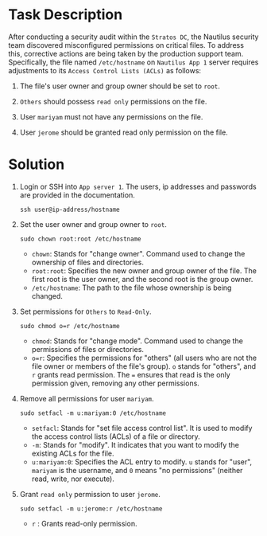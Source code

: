 # Task Description
After conducting a security audit within the `Stratos DC`, the Nautilus security team discovered misconfigured permissions on critical files. To address this, corrective actions are being taken by the production support team. Specifically, the file named `/etc/hostname` on `Nautilus App 1` server requires adjustments to its `Access Control Lists (ACLs)` as follows:

1. The file's user owner and group owner should be set to `root`.

2. `Others` should possess `read only` permissions on the file.

3. User `mariyam` must not have any permissions on the file.

4. User `jerome` should be granted read only permission on the file.

# Solution
1. Login or SSH into `App server 1`. The users, ip addresses and passwords are provided in the documentation.

    `ssh user@ip-address/hostname`

2. Set the user owner and group owner to `root`.

    `sudo chown root:root /etc/hostname`
    - `chown`: Stands for "change owner". Command used to change the ownership of files and directories.
    - `root:root`: Specifies the new owner and group owner of the file. The first root is the user owner, and the second root is the group owner.
    - `/etc/hostname`: The path to the file whose ownership is being changed.

3. Set permissions for `Others` to `Read-Only`.

    `sudo chmod o=r /etc/hostname`
    - `chmod`: Stands for "change mode". Command used to change the permissions of files or directories.
    - `o=r`: Specifies the permissions for "others" (all users who are not the file owner or members of the file's group). `o` stands for "others", and `r` grants read permission. The `=` ensures that read is the only permission given, removing any other permissions.

4. Remove all permissions for user `mariyam`.

    `sudo setfacl -m u:mariyam:0 /etc/hostname`
    - `setfacl`: Stands for "set file access control list". It is used to modify the access control lists (ACLs) of a file or directory.
    - `-m`: Stands for "modify". It indicates that you want to modify the existing ACLs for the file.
    - `u:mariyam:0`: Specifies the ACL entry to modify. `u` stands for "user", `mariyam` is the username, and `0` means "no permissions" (neither read, write, nor execute).

5. Grant `read only` permission to user `jerome`.

    `sudo setfacl -m u:jerome:r /etc/hostname`
    - `r` : Grants read-only permission.